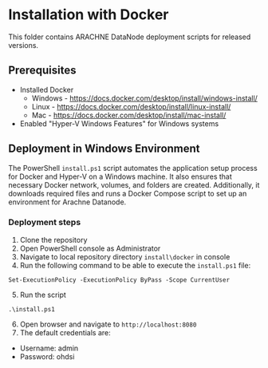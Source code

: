 # Installation with Docker

This folder contains ARACHNE DataNode deployment scripts for released versions.

## Prerequisites 
* Installed Docker 
  * Windows - https://docs.docker.com/desktop/install/windows-install/
  * Linux - https://docs.docker.com/desktop/install/linux-install/
  * Mac - https://docs.docker.com/desktop/install/mac-install/
* Enabled "Hyper-V Windows Features" for Windows systems

## Deployment in Windows Environment
The PowerShell `install.ps1` script automates the application setup process for Docker and Hyper-V on a Windows machine. It also ensures that necessary Docker network, volumes, and folders are created. Additionally, it downloads required files and runs a Docker Compose script to set up an environment for Arachne Datanode.

### Deployment steps
1. Clone the repository
2. Open PowerShell console as Administrator
3. Navigate to local repository directory `install\docker` in console
4. Run the following command to be able to execute the `install.ps1` file:
```commandline
Set-ExecutionPolicy -ExecutionPolicy ByPass -Scope CurrentUser
```
5. Run the script
```commandline
.\install.ps1
```
6. Open browser and navigate to `http://localhost:8080`
7. The default credentials are:
- Username: admin
- Password: ohdsi
   




